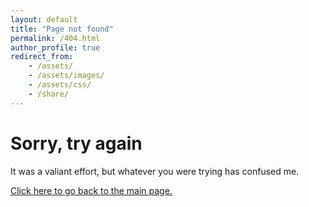 ```yaml
---
layout: default
title: "Page not found"
permalink: /404.html
author_profile: true
redirect_from:
    - /assets/
    - /assets/images/
    - /assets/css/
    - /share/
---
```


# Sorry, try again
It was a valiant effort, but whatever you were trying has confused me. 

[Click here to go back to the main page.](/)